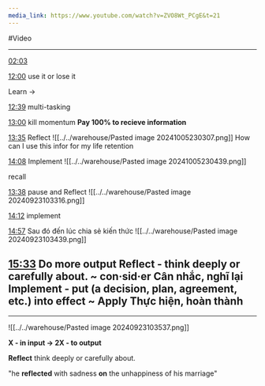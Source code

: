 ```yaml
---
media_link: https://www.youtube.com/watch?v=ZVO8Wt_PCgE&t=21
---
```

#Video


---
[02:03](https://www.youtube.com/watch?t=123&v=ZVO8Wt_PCgE)


[12:00](https://www.youtube.com/watch?t=720&v=ZVO8Wt_PCgE)
use it or lose it

Learn -> 

[12:39](https://www.youtube.com/watch?t=759&v=ZVO8Wt_PCgE)
multi-tasking

[13:00](https://www.youtube.com/watch?t=780&v=ZVO8Wt_PCgE)
kill momentum
**Pay 100% to recieve information**

[13:35](https://www.youtube.com/watch?t=815&v=ZVO8Wt_PCgE)
Reflect
![[../../warehouse/Pasted image 20241005230307.png]]
How can I use this infor for my life
retention

[14:08](https://www.youtube.com/watch?t=848&v=ZVO8Wt_PCgE)
Implement
![[../../warehouse/Pasted image 20241005230439.png]]


recall

[13:38](https://www.youtube.com/watch?t=818&v=ZVO8Wt_PCgE)
pause and Reflect
![[../../warehouse/Pasted image 20240923103316.png]]



[14:12](https://www.youtube.com/watch?t=852&v=ZVO8Wt_PCgE)
implement

[14:57](https://www.youtube.com/watch?t=897&v=ZVO8Wt_PCgE)
Sau đó đến lúc chia sẻ kiến thức
![[../../warehouse/Pasted image 20240923103439.png]]



[15:33](https://www.youtube.com/watch?t=933&v=ZVO8Wt_PCgE)
Do more output
**Reflect - think deeply or carefully about. ~ con·sid·er**
Cân nhắc, nghĩ lại
**Implement - put (a decision, plan, agreement, etc.) into effect ~ Apply**
Thực hiện, hoàn thành
---
---
![[../../warehouse/Pasted image 20240923103537.png]]

**X -  in input -> 2X - to output**

**Reflect** think deeply or carefully about.

"he **reflected** with sadness **on** the unhappiness of his marriage"